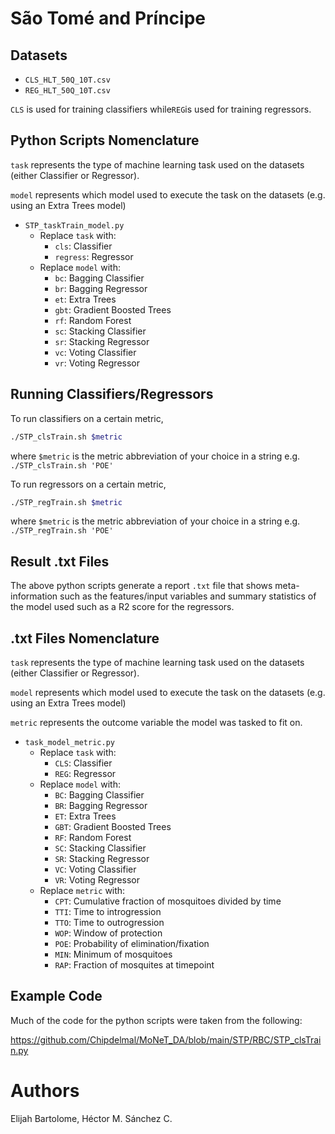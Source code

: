 # São Tomé and Príncipe

## Datasets

* `CLS_HLT_50Q_10T.csv`
* `REG_HLT_50Q_10T.csv`

`CLS` is used for training classifiers while`REG`is used for training regressors.

## Python Scripts Nomenclature

`task` represents the type of machine learning task used on the datasets (either Classifier or Regressor).

`model` represents which model used to execute the task on the datasets (e.g. using an Extra Trees model)

* `STP_taskTrain_model.py`
    * Replace `task` with: 
        * `cls`: Classifier
        * `regress`: Regressor
    * Replace `model` with: 
        * `bc`: Bagging Classifier
        * `br`: Bagging Regressor
        * `et`: Extra Trees
        * `gbt`: Gradient Boosted Trees
        * `rf`: Random Forest
        * `sc`: Stacking Classifier
        * `sr`: Stacking Regressor
        * `vc`: Voting Classifier
        * `vr`: Voting Regressor

## Running Classifiers/Regressors

To run classifiers on a certain metric, 

```bash
./STP_clsTrain.sh $metric
```

where `$metric` is the metric abbreviation of your choice in a string e.g. `./STP_clsTrain.sh 'POE'`

To run regressors on a certain metric, 

```bash
./STP_regTrain.sh $metric
```

where `$metric` is the metric abbreviation of your choice in a string e.g. `./STP_regTrain.sh 'POE'`

## Result .txt Files

The above python scripts generate a report `.txt` file that shows meta-information such as the features/input variables and summary statistics of the model used such as a R2 score for the regressors.

## .txt Files Nomenclature

`task` represents the type of machine learning task used on the datasets (either Classifier or Regressor).

`model` represents which model used to execute the task on the datasets (e.g. using an Extra Trees model)

`metric` represents the outcome variable the model was tasked to fit on.

* `task_model_metric.py`
    * Replace `task` with: 
        * `CLS`: Classifier
        * `REG`: Regressor
    * Replace `model` with: 
        * `BC`: Bagging Classifier
        * `BR`: Bagging Regressor
        * `ET`: Extra Trees
        * `GBT`: Gradient Boosted Trees
        * `RF`: Random Forest
        * `SC`: Stacking Classifier
        * `SR`: Stacking Regressor
        * `VC`: Voting Classifier
        * `VR`: Voting Regressor
    * Replace `metric` with:
        * `CPT`: Cumulative fraction of mosquitoes divided by time
        * `TTI`: Time to introgression
        * `TTO`: Time to outrogression
        * `WOP`: Window of protection
        * `POE`: Probability of elimination/fixation
        * `MIN`: Minimum of mosquitoes
        * `RAP`: Fraction of mosquites at timepoint

## Example Code

Much of the code for the python scripts were taken from the following:

https://github.com/Chipdelmal/MoNeT_DA/blob/main/STP/RBC/STP_clsTrain.py

# Authors

Elijah Bartolome, Héctor M. Sánchez C.
